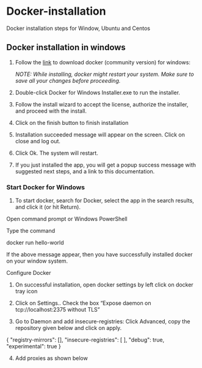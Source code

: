 # Docker-installation
Docker installation steps for Window, Ubuntu and Centos

## Docker installation in windows
1) Follow the [link](https://hub.docker.com/editions/community/docker-ce-desktop-windows) to download docker (community version) for windows:

    *NOTE: While installing, docker might restart your system. Make sure to save all your changes before proceeding.*

2) Double-click Docker for Windows Installer.exe to run the installer. 

3) Follow the install wizard to accept the license, authorize the installer, and proceed with the install. 

4) Click on the finish button to finish installation

5) Installation succeeded message will appear on the screen. Click on close and log out.

6) Click Ok. The system will restart. 

7) If you just installed the app, you will get a popup success message with suggested next steps, and a link to this documentation. 


### Start Docker for Windows
1) To start docker, search for Docker, select the app in the search results, and click it (or hit Return). 


Open command prompt or Windows PowerShell 

Type the command

 docker run hello-world

If the above message appear, then you have successfully installed docker on your window system.

Configure Docker
1) On successful installation, open docker settings by left click on docker tray icon 


2) Click on Settings.. Check the box “Expose daemon on tcp://localhost:2375 without TLS” 


3) Go to Daemon and add insecure-registries: Click Advanced, copy the repository given below   and click on apply. 

{
 "registry-mirrors": [],
 "insecure-registries": [
 ],
 "debug": true,
 "experimental": true
}



4) Add proxies as shown below 


